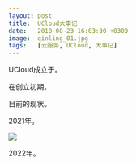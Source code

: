 ```yaml
---
layout: post
title:  UCloud大事记
date:   2018-08-23 16:03:30 +0300
image:  qinling_01.jpg
tags:   [云服务, UCloud, 大事记]
---
```

UCloud成立于。

在创立初期。

目前的现状。

2021年。

![]({{site.baseurl}}/img/04.jpg)

2022年。
